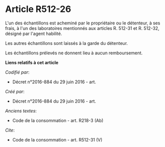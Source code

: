 # Article R512-26

L'un des échantillons est acheminé par le propriétaire ou le détenteur, à ses frais, à l'un des laboratoires mentionnés aux
articles R. 512-31 et R. 512-32, désigné par l'agent habilité. 

Les autres échantillons sont laissés à la garde du détenteur. 

Les échantillons prélevés ne donnent lieu à aucun remboursement.

**Liens relatifs à cet article**

_Codifié par_:

  - Décret n°2016-884 du 29 juin 2016 - art.

_Créé par_:

  - Décret n°2016-884 du 29 juin 2016 - art.

_Anciens textes_:

  - Code de la consommation - art. R218-3 (Ab)

_Cite_:

  - Code de la consommation - art. R512-31 (V)

